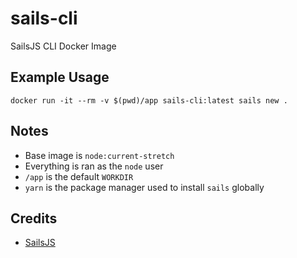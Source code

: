 # sails-cli
SailsJS CLI Docker Image

## Example Usage
`docker run -it --rm -v $(pwd)/app sails-cli:latest sails new .`

## Notes
- Base image is `node:current-stretch`
- Everything is ran as the `node` user
- `/app` is the default `WORKDIR`
- `yarn` is the package manager used to install `sails` globally

## Credits
- [SailsJS](https://sailsjs.com/)
